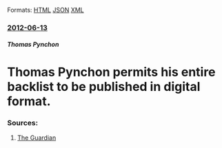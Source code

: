 
Formats: [HTML](/news/2012/06/13/thomas-pynchon-permits-his-entire-backlist-to-be-published-in-digital-format.html)  [JSON](/news/2012/06/13/thomas-pynchon-permits-his-entire-backlist-to-be-published-in-digital-format.json)  [XML](/news/2012/06/13/thomas-pynchon-permits-his-entire-backlist-to-be-published-in-digital-format.xml)  

### [2012-06-13](/news/2012/06/13/index.md)

##### Thomas Pynchon
# Thomas Pynchon permits his entire backlist to be published in digital format. 




### Sources:

1. [The Guardian](http://www.guardian.co.uk/books/2012/jun/13/thomas-pynchon-digital-backlist-published)
